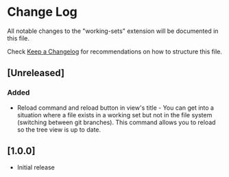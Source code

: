 # Change Log

All notable changes to the "working-sets" extension will be documented in this file.

Check [Keep a Changelog](http://keepachangelog.com/) for recommendations on how to structure this file.

## [Unreleased]

### Added

- Reload command and reload button in view's title - You can get into a situation where a file exists in a working set but not in the file system (switching between git branches). This command allows you to reload so the tree view is up to date.

## [1.0.0]

- Initial release
